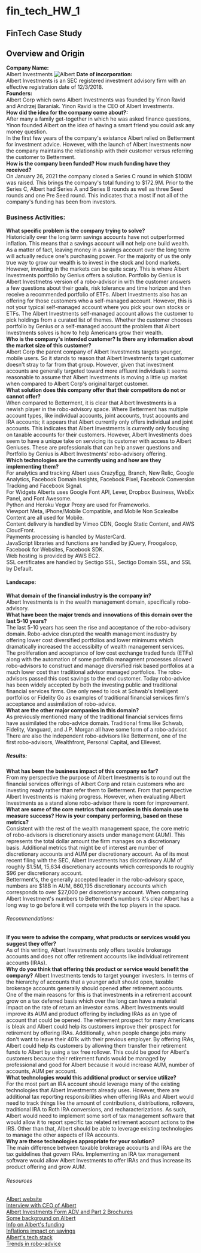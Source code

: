 # fin_tech_HW_1
FinTech Case Study
---
## Overview and Origin  
**Company Name:**  
Albert Investments  ![Albert](https://cdn.albert.com/static/img/splash/splash-2019-09/brand/albert-logo.a643503429e1.svg)
**Date of incorporation:**  
Albert Investments is an SEC registered investment advisory firm with an effective registration date of 12/3/2018.  
**Founders:**  
Albert Corp which owns Albert Investments was founded by Yinon Ravid and Andrzej Baraniak. Yinon Ravid is the CEO of Albert Investments.  
**How did the idea for the company come about?:**  
After many a family get-together in which he was asked finance questions, Yinon founded Albert on the idea of having a smart friend you could ask any money question.  
In the first few years of the company's existance Albert relied on Betterment for investment advice. However, with the launch of Albert Investments now the company maintains the relationship with their customer versus referring the customer to Betterment.  
**How is the company been funded? How much funding have they received?**  
On January 26, 2021 the company closed a Series C round in which $100M was raised. This brings the company's total funding to $172.9M. Prior to the Series C, Albert had Series A and Series B rounds as well as three Seed rounds and one Pre Seed round. This indicates that a most if not all of the company's funding has been from investors.  
### Business Activities:  
**What specific problem is the company trying to solve?**  
Historicially over the long term savings accounts have not outperformed inflation. This means that a savings account will not help one build wealth. As a matter of fact, leaving money in a savings account over the long term will actually reduce one's purchasing power. For the majority of us the only true way to grow our wealth is to invest in the stock and bond markets. However, investing in the markets can be quite scary. This is where Albert Investments portfolio by Genius offers a solution. Portfolio by Genius is Albert Investmetns version of a robo-advisor in with the customer answers a few questions about their goals, risk tolerance and time horizon and then receive a recommended portfolio of ETFs. Albert Investments also has an offering for those customers who a self-managed account. However, this is not your typical self-managed account where you pick your own stocks or ETFs. The Albert Investments self-managed account allows the customer to pick holdings from a curated list of themes. Whether the customer chooses portfolio by Genius or a self-managed account the problem that Albert Investments solves is how to help Americans grow their wealth.  
**Who is the company's intended customer? Is there any information about the market size of this customer?**  
Albert Corp the parent company of Albert Investments targets younger, mobile users. So it stands to reason that Albert Investments target customer doesn't stray to far from that group. However, given that investment accounts are generally targeted toward more affluent individuals it seems reasonable to assume that Albert Investments is moving a little up market when compared to Albert Corp's original target customer.  
**What solution does this company offer that their competitors do not or cannot offer?**  
When compared to Betterment, it is clear that Albert Investments is a newish player in the robo-advisory space. Where Betterment has multiple account types, like individual accounts, joint accounts, trust accounts and IRA accounts; it appears that Albert currently only offers individual and joint accounts. This indicates that Albert Investments is currently only focusing on taxable accounts for their customers. However, Albert Investments does seem to have a unique take on servicing its customer with access to Albert Geniuses. These are professionals that can help answer questions and Portfolio by Genius is Albert Investments' robo-advisory offering.  
**Which technologies are the currently using and how are they implementing them?**  
For analytics and tracking Albert uses CrazyEgg, Branch, New Relic, Google Analytics, Facebook Domain Insights, Facebook Pixel, Facebook Conversion Tracking and Facebook Signal.  
For Widgets Alberts uses Google Font API, Lever, Dropbox Business, WebEx Panel, and Font Awesome.  
Python and Heroku Vegur Proxy are used for Frameworks.  
Viewport Meta, iPhone/Mobile Compatible, and Mobile Non Scalealbe Content are all used for Mobile.  
Content delivery is handled by Vimeo CDN, Google Static Content, and AWS CloudFront.  
Payments processing is handled by MasterCard.  
JavaScript libraries and functions are handled by jQuery, Froogaloop, Facebook for Websites, Facebook SDK.  
Web hosting is provided by AWS EC2.  
SSL certificates are handled by Sectigo SSL, Sectigo Domain SSL, and SSL by Default.  
#### Landscape:  
**What domain of the financial industry is the company in?**  
Albert Investments is in the wealth management domain, specifically robo-advisory.  
**What have been the major trends and innovations of this domain over the last 5-10 years?**  
The last 5-10 years has seen the rise and acceptance of the robo-advisory domain. Robo-advice disrupted the wealth management insdustry by offering lower cost diversified portfolios and lower minimums which dramatically increased the accessibilty of wealth management services. The proliferation and acceptance of low cost exchange traded funds (ETFs) along with the automation of some portfolio managment processes allowed robo-advisors to construct and manage diversified risk based portfolios at a much lower cost than traditional advisor managed portfolios. The robo-advisors 
passed this cost savings to the end customer. Today robo-advice has been widely accepted by both the investing public and traditional financial services firms. One only need to look at Schwab's Intelligent portfolios or Fidelity Go as examples of traditional financial services firm's acceptance and assimilation of robo-advice.  
**What are the other major companies in this domain?**  
As previously mentioned many of the traditional financial services firms have assimilated the robo-advice domain. Traditional firms like Schwab, Fidelity, Vanguard, and J.P. Morgan all have some form of a robo-advisor. There are also the independent robo-advisors like Betterment, one of the first robo-advisors, Wealthfront, Personal Capital, and Ellevest.  
##### Results:  
**What has been the business impact of this company so far?**  
From my perspective the purpose of Albert Investments is to round out the financial services offerings of Albert Corp and retain customers who are investing ready rather than refer them to Betterment. From that perspective Albert Investments is making progress. However, when evaluating Albert Investments as a stand alone robo-advisor there is room for improvement.  
**What are some of the core metrics that companies in this domain use to measure success? How is your company performing, based on these metrics?**  
Consistent with the rest of the wealth management space, the core metric of robo-advisors is discretionary assets under management (AUM). This represents the total dollar amount the firm manages on a discretionary basis. Additional metrics that might be of interest are number of discretionary accounts and AUM per discretionary account. As of its most recent filing with the SEC, Albert Investments has discretionary AUM of roughly $1.5M, 15,634 discretionary accounts which corresponds to roughly $96 per discretionary account.  
Betterment's, the generally accepted leader in the robo-advisory space, numbers are $18B in AUM, 660,195 discretionary accounts which corresponds to over $27,000 per discretionary account. When comparing Albert Investment's numbers to Betterment's numbers it's clear Albert has a long way to go before it will compete with the top players in the space. 
###### Recommendations:  
**If you were to advise the company, what products or services would you suggest they offer?**  
As of this writing, Albert Investments only offers taxable brokerage accounts and does not offer retirement accounts like individual retirement accounts (IRAs).  
**Why do you think that offering this product or service would benefit the company?**
Albert Investments tends to target younger investers. In terms of the hierarchy of accounts that a younger adult should open, taxable brokerage accounts generally should opened after retirement accounts. One of the main reasons for this is that investments in a retirement account grow on a tax deferred basis which over the long can have a material impact on the rate of return an investor earns. Albert Investments would improve its AUM and product offering by including IRAs as an type of account that could be opened. The retirement prospect for many Americans is bleak and Albert could help its customers improve their prospect for retirement by offering IRAs. Additionally, when people change jobs many don't want to leave their 401k with their previous employer. By offering IRAs, Albert could help its customers by allowing them transfer their retirement funds to Albert by using a tax free rollover. This could be good for Albert's customers because their retirement funds would be managed by professional and good for Albert because it would increase AUM, number of accounts, AUM per account.  
**What technologies would this additional product or service utilize?**  
For the most part an IRA account should leverage many of the existing technologies that Albert Investments already uses. However, there are additional tax reporting responsibilities when offering IRAs and Albert would need to track things like the amount of contributions, distributions, rollovers, traditional IRA to Roth IRA conversions, and recharacterizations. As such, Albert would need to implement some sort of tax management software that would allow it to report specific tax related retirement account actions to the IRS. Other than that, Albert should be able to leverage existing technologies to manage the other aspects of IRA accounts.  
**Why are these technologies appropriate for your solution?**  
The main difference between taxable brokerage accounts and IRAs are the tax guidelines that govern IRAs. Implementing an IRA tax management software would allow Albert Investments to offer IRAs and thus increase its product offering and grow AUM.  
###### Resources
[Albert website](https://albert.com/)  
[Interview with CEO of Albert](https://www.forbes.com/sites/maryjuetten/2020/09/01/forbes-qa-with-yinon-ravid-ceo-and-founder-of-albert/?sh=4d3593f42132)  
[Albert Investments Form ADV and Part 2 Brochures](https://adviserinfo.sec.gov/firm/summary/298006)  
[Some background on Albert](https://techcrunch.com/2016/11/23/albert-raises-2-5-million-for-its-finance-app-that-helps-you-save-money/)  
[Info on Albert's funding](https://www.crunchbase.com/organization/albert-3/company_financials)  
[Inflations impact on savings](https://www.investopedia.com/articles/investing/090715/how-inflation-affects-your-cash-savings.asp)  
[Albert's tech stack](https://builtwith.com/detailed/albert.com)  
[Trends in robo-advice](https://www.backendbenchmarking.com/blog/2020/06/innovation-trends-of-robo-advice/)